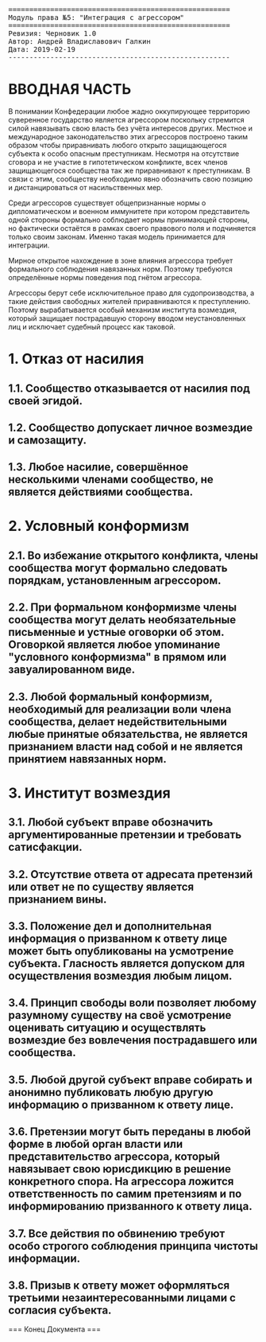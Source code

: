 <pre>
=====================================================
Модуль права №5: "Интеграция с агрессором"
=====================================================
Ревизия: Черновик 1.0
Автор: Андрей Владиславович Галкин
Дата: 2019-02-19
----------------------------------------------------- 
</pre>

# ВВОДНАЯ ЧАСТЬ

В понимании Конфедерации любое жадно оккупирующее территорию суверенное государство является агрессором поскольку стремится силой навязывать свою власть без учёта интересов других. Местное и международное законодательство этих агрессоров построено таким образом чтобы приравнивать любого открыто защищающегося субъекта к особо опасным преступникам. Несмотря на отсутствие сговора и не участие в гипотетическом конфликте, всех членов защищающегося сообщества так же приравнивают к преступникам. В связи с этим, сообществу необходимо явно обозначить свою позицию и дистанцироваться от насильственных мер.

Среди агрессоров существует общепризнанные нормы о дипломатическом и военном иммунитете при котором представитель одной стороны формально соблюдает нормы принимающей стороны, но фактически остаётся в рамках своего правового поля и подчиняется только своим законам. Именно такая модель принимается для интеграции.

Мирное открытое нахождение в зоне влияния агрессора требует формального соблюдения навязанных норм. Поэтому требуются определённые нормы поведения под гнётом агрессора.

Агрессоры берут себе исключительное право для судопроизводства, а такие действия свободных жителей приравниваются к преступлению. Поэтому вырабатывается особый механизм института возмездия, который защищает пострадавшую сторону вводом неустановленных лиц и исключает судебный процесс как таковой.


# 1. Отказ от насилия

## 1.1. Сообщество отказывается от насилия под своей эгидой.

## 1.2. Сообщество допускает личное возмездие и самозащиту.

## 1.3. Любое насилие, совершённое несколькими членами сообщество, не является действиями сообщества.


# 2. Условный конформизм

## 2.1. Во избежание открытого конфликта, члены сообщества могут формально следовать порядкам, установленным агрессором.

## 2.2. При формальном конформизме члены сообщества могут делать необязательные письменные и устные оговорки об этом. Оговоркой является любое упоминание "условного конформизма" в прямом или завуалированном виде.

## 2.3. Любой формальный конформизм, необходимый для реализации воли члена сообщества, делает недействительными любые принятые обязательства, не является признанием власти над собой и не является принятием навязанных норм.


# 3. Институт возмездия

## 3.1. Любой субъект вправе обозначить аргументированные претензии и требовать сатисфакции.

## 3.2. Отсутствие ответа от адресата претензий или ответ не по существу является признанием вины.

## 3.3. Положение дел и дополнительная информация о призванном к ответу лице может быть опубликованы на усмотрение субъекта. Гласность является допуском для осуществления возмездия любым лицом.

## 3.4. Принцип свободы воли позволяет любому разумному существу на своё усмотрение оценивать ситуацию и осуществлять возмездие без вовлечения пострадавшего или сообщества.

## 3.5. Любой другой субъект вправе собирать и анонимно публиковать любую другую информацию о призванном к ответу лице.

## 3.6. Претензии могут быть переданы в любой форме в любой орган власти или представительство агрессора, который навязывает свою юрисдикцию в решение конкретного спора. На агрессора ложится ответственность по самим претензиям и по информированию призванного к ответу лица.

## 3.7. Все действия по обвинению требуют особо строгого соблюдения принципа чистоты информации.

## 3.8. Призыв к ответу может оформляться третьими незаинтересованными лицами с согласия субъекта.

=== Конец Документа ===


